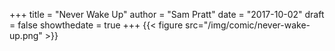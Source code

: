 +++
title = "Never Wake Up"
author = "Sam Pratt"
date = "2017-10-02"
draft = false
showthedate = true
+++
{{< figure src="/img/comic/never-wake-up.png" >}}